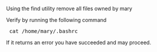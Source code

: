 Using the find utility remove all files owned by mary

Verify by running the following command
<pre> cat /home/mary/.bashrc </pre>

If it returns an error you have succeeded and may proceed. 
